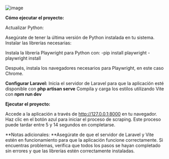 ![image](https://github.com/user-attachments/assets/dc8043b6-e006-4e51-b141-08524209c795)


**Cómo ejecutar el proyecto:**

Actualizar Python:

Asegúrate de tener la última versión de Python instalada en tu sistema.
Instalar las librerías necesarias:

Instala la librería Playwright para Python con:
-pip install playwright
-playwright install

Después, instala los navegadores necesarios para Playwright, en este caso Chrome.


**Configurar Laravel:**
Inicia el servidor de Laravel para que la aplicación esté disponible con **php artisan serve**
Compila y carga los estilos utilizando Vite con **npm run dev**


**Ejecutar el proyecto:**

Accede a la aplicación a través de http://127.0.0.1:8000 en tu navegador.
Haz clic en el botón azul para iniciar el proceso de scraping. Este proceso puede tardar entre 5 y 14 segundos en completarse.


**Notas adicionales:
**Asegúrate de que el servidor de Laravel y Vite estén en funcionamiento para que la aplicación funcione correctamente.
Si encuentras problemas, verifica que todos los pasos se hayan completado sin errores y que las librerías estén correctamente instaladas.


